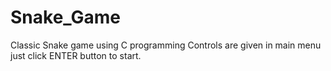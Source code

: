 # Snake_Game
Classic Snake game using C programming
Controls are given in main menu just click ENTER button to start.
